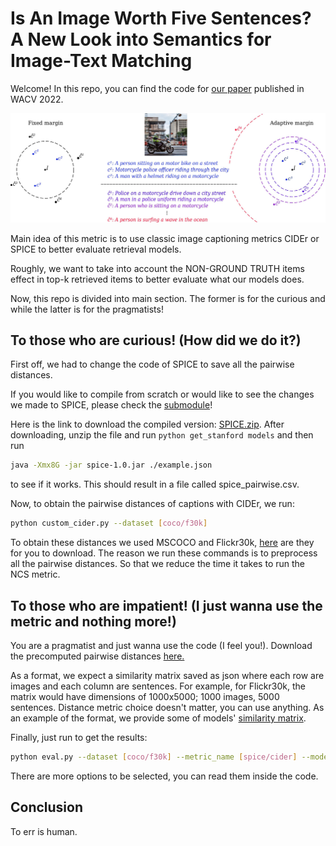 # Is An Image Worth Five Sentences? A New Look into Semantics for Image-Text Matching
Welcome! In this repo, you can find the code for [our paper](https://arxiv.org/pdf/2110.02623.pdf) published in WACV 2022. 

![Adaptive Margin Model!](./model.jpg)

Main idea of this metric is to use classic image captioning metrics CIDEr or SPICE 
to better evaluate retrieval models. 

Roughly, we want to take into account the NON-GROUND TRUTH items effect in top-k retrieved items to better evaluate what our models does.

Now, this repo is divided into main section. 
The former is for the curious and while the latter is for the pragmatists! 

## To those who are curious! (How did we do it?)

First off, we had to change the code of SPICE to save all the pairwise distances.

If you would like to compile from scratch or would like to see the changes we made to SPICE, please check the 
[submodule](https://github.com/furkanbiten/SPICE/tree/a8f69f1478faea2d61d94f759ebc2ca112be3111)!

Here is the link to download the compiled version:
[SPICE.zip](https://drive.google.com/file/d/1U9M-Z44fluvIovdR4DFNd3YyyjNfL702/view?usp=sharing). 
After downloading, unzip the file and run `python get_stanford models` and then run 
```bash
java -Xmx8G -jar spice-1.0.jar ./example.json
``` 
to see if it works. 
This should result in a file called spice_pairwise.csv. 

Now, to obtain the pairwise distances of captions with CIDEr, we run:
```bash
python custom_cider.py --dataset [coco/f30k]
```

To obtain these distances we used MSCOCO and Flickr30k, [here](https://cvcuab-my.sharepoint.com/:f:/g/personal/abiten_cvc_uab_cat/EsPT2Pc8HB1PlNt-pt4s7OkBt0M68sq2UcGQR-1mLegiiw?e=oWrSUc) are they for you to download.
The reason we run these commands is to preprocess all the pairwise distances. 
So that we reduce the time it takes to run the NCS metric.

## To those who are impatient! (I just wanna use the metric and nothing more!)
You are a pragmatist and just wanna use the code (I feel you!). Download the precomputed pairwise distances
[here.](https://cvcuab-my.sharepoint.com/:f:/g/personal/abiten_cvc_uab_cat/EgwpEC4zrT1FgTVBO8Hmn00BsU6zKMyrDVSTZQUqx3avOg?e=jmlZHG)

As a format, we expect a similarity matrix saved as json where each row are images and each column are sentences. 
For example, for Flickr30k, the matrix would have dimensions of 1000x5000; 1000 images, 5000 sentences.
Distance metric choice doesn't matter, you can use anything. As an example of the format, we provide some of models' 
[similarity matrix](https://cvcuab-my.sharepoint.com/:f:/g/personal/abiten_cvc_uab_cat/EuPuw1S_3UREud7cOCZs8roBojqoHu6FPSpcKaQOoPdBCA?e=kW9YkX).

Finally, just run to get the results:
```bash
python eval.py --dataset [coco/f30k] --metric_name [spice/cider] --model_path [ThePathToSimilarityMatrix]
```
There are more options to be selected, you can read them inside the code. 

## Conclusion

To err is human.
